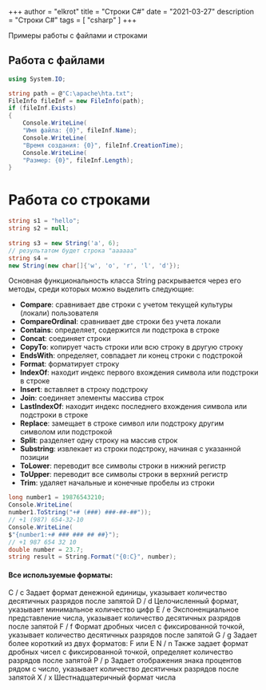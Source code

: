+++
author = "elkrot"
title = "Строки C#"
date = "2021-03-27"
description = "Строки C#"
tags = [
    "csharp"
]
+++
 
Примеры работы с файлами и строками <!--more-->

## Работа с файлами

```csharp
using System.IO;

string path = @"C:\apache\hta.txt";
FileInfo fileInf = new FileInfo(path);
if (fileInf.Exists)
{
    Console.WriteLine(
	"Имя файла: {0}", fileInf.Name);
    Console.WriteLine(
	"Время создания: {0}", fileInf.CreationTime);
    Console.WriteLine(
	"Размер: {0}", fileInf.Length);
}
```

# Работа со строками

```csharp
string s1 = "hello";
string s2 = null;
 
string s3 = new String('a', 6); 
// результатом будет строка "aaaaaa"
string s4 = 
new String(new char[]{'w', 'o', 'r', 'l', 'd'});
```

Основная функциональность класса String раскрывается через его методы, среди которых можно выделить следующие:

* **Compare**: сравнивает две строки с учетом текущей культуры (локали) пользователя
* **CompareOrdinal**: сравнивает две строки без учета локали
* **Contains**: определяет, содержится ли подстрока в строке
* **Concat**: соединяет строки
* **CopyTo**: копирует часть строки или всю строку в другую строку
* **EndsWith**: определяет, совпадает ли конец строки с подстрокой
* **Format**: форматирует строку
* **IndexOf**: находит индекс первого вхождения символа или подстроки в строке
* **Insert**: вставляет в строку подстроку
* **Join**: соединяет элементы массива строк
* **LastIndexOf**: находит индекс последнего вхождения символа или подстроки в строке
* **Replace**: замещает в строке символ или подстроку другим символом или подстрокой
* **Split**: разделяет одну строку на массив строк
* **Substring**: извлекает из строки подстроку, начиная с указанной позиции
* **ToLower**: переводит все символы строки в нижний регистр
* **ToUpper**: переводит все символы строки в верхний регистр
* **Trim**: удаляет начальные и конечные пробелы из строки

```csharp
long number1 = 19876543210;
Console.WriteLine(
number1.ToString("+# (###) ###-##-##"));
// +1 (987) 654-32-10
Console.WriteLine(
$"{number1:+# ### ### ## ##}"); 
// +1 987 654 32 10
double number = 23.7;
string result = String.Format("{0:C}", number);
```

#### Все используемые форматы:

C / c Задает формат денежной единицы, указывает количество десятичных разрядов после запятой
D / d Целочисленный формат, указывает минимальное количество цифр
E / e Экспоненциальное представление числа, указывает количество десятичных разрядов после запятой
F / f Формат дробных чисел с фиксированной точкой, указывает количество десятичных разрядов после запятой
G / g Задает более короткий из двух форматов: F или E
N / n Также задает формат дробных чисел с фиксированной точкой, определяет количество разрядов после запятой
P / p Задает отображения знака процентов рядом с число, указывает количество десятичных разрядов после запятой
X / x Шестнадцатеричный формат числа
